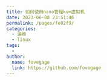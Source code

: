 ```yaml
---
title: 如何使用nano管理kvm虚拟机
date: 2023-06-08 23:51:46
permalink: /pages/fe02f9/
categories:
  - 运维
  - linux
tags:
  - 
author: 
  name: fovegage
  link: https://github.com/fovegage
---
```

```

```